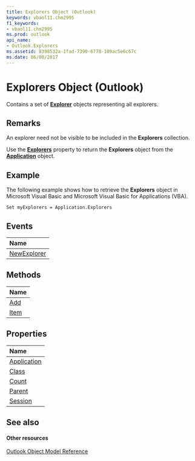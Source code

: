 ```yaml
---
title: Explorers Object (Outlook)
keywords: vbaol11.chm2995
f1_keywords:
- vbaol11.chm2995
ms.prod: outlook
api_name:
- Outlook.Explorers
ms.assetid: 8398532a-1fad-7390-6778-109ac5e6c67c
ms.date: 06/08/2017
---
```



# Explorers Object (Outlook)

Contains a set of **[Explorer](explorer-object-outlook.md)** objects representing all explorers.


## Remarks

 An explorer need not be visible to be included in the **Explorers** collection.

Use the **[Explorers](application-explorers-property-outlook.md)** property to return the **Explorers** object from the **[Application](application-object-outlook.md)** object.


## Example

The following example shows how to retrieve the **Explorers** object in Microsoft Visual Basic and Microsoft Visual Basic for Applications (VBA).


```
Set myExplorers = Application.Explorers
```


## Events



|**Name**|
|:-----|
|[NewExplorer](explorers-newexplorer-event-outlook.md)|

## Methods



|**Name**|
|:-----|
|[Add](explorers-add-method-outlook.md)|
|[Item](explorers-item-method-outlook.md)|

## Properties



|**Name**|
|:-----|
|[Application](explorers-application-property-outlook.md)|
|[Class](explorers-class-property-outlook.md)|
|[Count](explorers-count-property-outlook.md)|
|[Parent](explorers-parent-property-outlook.md)|
|[Session](explorers-session-property-outlook.md)|

## See also


#### Other resources


[Outlook Object Model Reference](http://msdn.microsoft.com/library/73221b13-d8d8-99b8-3394-b95dbbfd5ddc%28Office.15%29.aspx)
